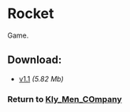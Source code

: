 # Rocket

Game.

## Download:

- [v1.1](http://klimaleksus.narod.ru/Files/rocket.rar) _(5.82 Mb)_

### Return to [Kly_Men_COmpany](https://github.com/aleksusklim/Kly_Men_COmpany "GitHub: aleksusklim/Kly_Men_COmpany")
